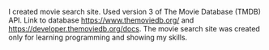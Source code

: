 I created movie search site.
Used version 3 of The Movie Database (TMDB) API.
Link to database https://www.themoviedb.org/ and https://developer.themoviedb.org/docs.
The movie search site was created only for learning programming and showing my skills.
